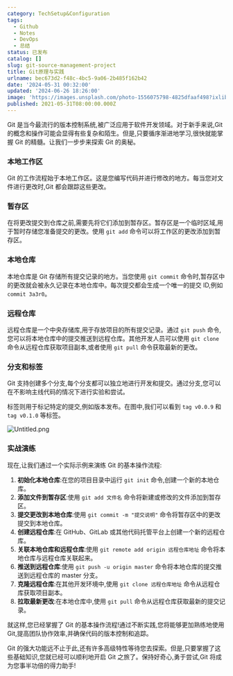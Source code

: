 ```yaml
---
category: TechSetup&Configuration
tags:
  - Github
  - Notes
  - DevOps
  - 总结
status: 已发布
catalog: []
slug: git-source-management-project
title: Git原理与实践
urlname: bec673d2-f48c-4bc5-9a06-2b485f162b42
date: '2024-05-31 00:32:00'
updated: '2024-06-26 18:26:00'
image: 'https://images.unsplash.com/photo-1556075798-4825dfaaf498?ixlib=rb-4.0.3&q=85&fm=jpg&crop=entropy&cs=srgb'
published: 2021-05-31T08:00:00.000Z
---
```


Git 是当今最流行的版本控制系统,被广泛应用于软件开发领域。对于新手来说,Git 的概念和操作可能会显得有些复杂和陌生。但是,只要循序渐进地学习,很快就能掌握 Git 的精髓。让我们一步步来探索 Git 的奥秘。


### 本地工作区


Git 的工作流程始于本地工作区。这是您编写代码并进行修改的地方。每当您对文件进行更改时,Git 都会跟踪这些更改。


### 暂存区


在将更改提交到仓库之前,需要先将它们添加到暂存区。暂存区是一个临时区域,用于暂时存储您准备提交的更改。使用 `git add` 命令可以将工作区的更改添加到暂存区。


### 本地仓库


本地仓库是 Git 存储所有提交记录的地方。当您使用 `git commit` 命令时,暂存区中的更改就会被永久记录在本地仓库中。每次提交都会生成一个唯一的提交 ID,例如 `commit 3a3r0`。


### 远程仓库


远程仓库是一个中央存储库,用于存放项目的所有提交记录。通过 `git push` 命令,您可以将本地仓库中的提交推送到远程仓库。其他开发人员可以使用 `git clone` 命令从远程仓库获取项目副本,或者使用 `git pull` 命令获取最新的更改。


### 分支和标签


Git 支持创建多个分支,每个分支都可以独立地进行开发和提交。通过分支,您可以在不影响主线代码的情况下进行实验和尝试。


标签则用于标记特定的提交,例如版本发布。在图中,我们可以看到 `tag v0.0.9` 和 `tag v0.1.0` 等标签。


![Untitled.png](https://prod-files-secure.s3.us-west-2.amazonaws.com/5d24fe63-e567-4804-86f9-9fdc62e13082/77b77e01-3aab-4add-bdbd-7f489727861d/Untitled.png?X-Amz-Algorithm=AWS4-HMAC-SHA256&X-Amz-Content-Sha256=UNSIGNED-PAYLOAD&X-Amz-Credential=ASIAZI2LB4663NYDONDZ%2F20250323%2Fus-west-2%2Fs3%2Faws4_request&X-Amz-Date=20250323T053630Z&X-Amz-Expires=3600&X-Amz-Security-Token=IQoJb3JpZ2luX2VjEHMaCXVzLXdlc3QtMiJHMEUCIQClkOlTZP6l2PQBq6JV1GR3%2B0Nd%2BSpQsGgG%2BjCnTWjInAIgH6AUhbeVhGsxNfRr9Y2DkPpcK07Ee%2F52T8VB4LnJADwqiAQIzP%2F%2F%2F%2F%2F%2F%2F%2F%2F%2FARAAGgw2Mzc0MjMxODM4MDUiDIrUNpSusNqtxUCKiyrcA936Ltlz2KFliq8tuLz8RVzkk%2FzAUT%2FK57M3n%2FOyQTExpz4k%2FueTAugBkXAC9dqvx%2BvHm1UNM8r8xJsiYd21PbuLXjygJoIZCryo5Dq4wVqltJFMG6AdmtW%2FnWU%2BCMVL68jgBmJHmES61xAfMsdP1P%2FLCR2zkv196P6%2FBqw0LwqcTSbz1AOZNyffrlop23B7QesgZwtj01tVY6sUSwI6lvWypKki9iz05ezhCv8QVEF%2FDDR8kypRa%2BdsLj2eFIVccjMENon0pSJIEMlqZFHGG16LHPpi9L4sMaRkHlhpqtNJ7Z%2BpxTrV7Hg%2F2xL31HeF76nZA6XRaFHyLvZNKoYzu1NBY2DxFlccNys4bLQs01Detq0B%2BpDoqnv88ic7q4aX6e3bNbSnjoRre3JFNYuf5NSbRtQ2S81otMfiHduZZmV6REG%2F7LlgOhbSXX10A%2BlWTeBKDkC2BC3GNXEdT0bAX9Pk02cG%2BYkbv7ACMrOYc1kl8RAI8kppltqch3szZAnJLbjKZQRdPnH9fmI3KpVshcS%2F2ICvSnzWZpcC9hglVT0p2vaVUs%2FmBK8vJzKhlLYnDnrJlFdXzK8LMkueIuustkrCh8%2FzipcDTZSwVeTJGTsjos8Obj7aVH3kKD8nMPvg%2Fb4GOqUBPJ6nl7AunIzlb2bQ7GtgSc7a5PF9KMBE4gr1P7Fn9WMExV%2BUM55nZds91Km0bC8Hq87Nelw6mCX%2F6lTkCuRPXBo1VtRbxU4jW1QKhZT5pq97%2FiMP2cZ1JjxUZhK%2BEZb%2FiHdb2HZlTEojOd%2BCMydDTQDXcBncAtIL3%2BbvccMLS7ChmI%2F7T7%2BS8XgqlRNwk1kzj07QHc35rBAvLFs4YcKwB%2F30D6Uk&X-Amz-Signature=60797e7dea7f8707253a3bcbfca541e3873ff1897a62d6b5e6b6b2cd3b613673&X-Amz-SignedHeaders=host&x-id=GetObject)


### 实战演练


现在,让我们通过一个实际示例来演练 Git 的基本操作流程:

1. **初始化本地仓库**:在您的项目目录中运行 `git init` 命令,创建一个新的本地仓库。
2. **添加文件到暂存区**:使用 `git add 文件名` 命令将新建或修改的文件添加到暂存区。
3. **提交更改到本地仓库**:使用 `git commit -m "提交说明"` 命令将暂存区中的更改提交到本地仓库。
4. **创建远程仓库**:在 GitHub、GitLab 或其他代码托管平台上创建一个新的远程仓库。
5. **关联本地仓库和远程仓库**:使用 `git remote add origin 远程仓库地址` 命令将本地仓库与远程仓库关联起来。
6. **推送到远程仓库**:使用 `git push -u origin master` 命令将本地仓库的提交推送到远程仓库的 master 分支。
7. **克隆远程仓库**:在其他开发环境中,使用 `git clone 远程仓库地址` 命令从远程仓库获取项目副本。
8. **拉取最新更改**:在本地仓库中,使用 `git pull` 命令从远程仓库获取最新的提交记录。

就这样,您已经掌握了 Git 的基本操作流程!通过不断实践,您将能够更加熟练地使用 Git,提高团队协作效率,并确保代码的版本控制和追踪。


Git 的强大功能远不止于此,还有许多高级特性等待您去探索。但是,只要掌握了这些基础知识,您就已经可以顺利地开启 Git 之旅了。保持好奇心,勇于尝试,Git 将成为您事半功倍的得力助手!


